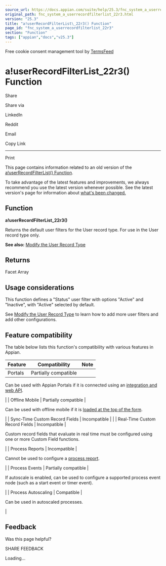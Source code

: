 ```yaml
---
source_url: https://docs.appian.com/suite/help/25.3/fnc_system_a_userrecordfilterlist_22r3.html
original_path: fnc_system_a_userrecordfilterlist_22r3.html
version: "25.3"
title: "a!userRecordFilterList\_22r3() Function"
page_id: "fnc_system_a_userrecordfilterlist_22r3"
section: "Function"
tags: ["appian","docs","v25.3"]
---
```



Free cookie consent management tool by [TermsFeed](https://www.termsfeed.com/)

# a!userRecordFilterList\_22r3() Function

Share

Share via

LinkedIn

Reddit

Email

Copy Link

* * *

Print

This page contains information related to an old version of the [a!userRecordFilterList() Function](/suite/help/25.3/fnc_system_a_userrecordfilterlist.html).

To take advantage of the latest features and improvements, we always recommend you use the latest version whenever possible. See the latest version's page for information about [what's been changed.](/suite/help/25.3/fnc_system_a_userrecordfilterlist.html#Old_Version)

## Function

**a!userRecordFilterList\_22r3()**

Returns the default user filters for the User record type. For use in the User record type only.

**See also:** [Modify the User Record Type](Configure_Tempo_Users.html)

## Returns

Facet Array

## Usage considerations

This function defines a "Status" user filter with options "Active" and "Inactive", with "Active" selected by default.

See [Modify the User Record Type](Configure_Tempo_Users.html) to learn how to add more user filters and add other configurations.

## Feature compatibility

The table below lists this function's compatibility with various features in Appian.

| Feature | Compatibility | Note |
| --- | --- | --- |
| Portals | Partially compatible |
Can be used with Appian Portals if it is connected using an [integration and web API](portals-design.html#using-partially-compatible-functions-and-objects-in-a-portal).

 |
| Offline Mobile | Partially compatible |

Can be used with offline mobile if it is [loaded at the top of the form](offline-mobile-design-best-practices.html#working-with-partially-compatible-functions).

 |
| Sync-Time Custom Record Fields | Incompatible |  |
| Real-Time Custom Record Fields | Incompatible |

Custom record fields that evaluate in real time must be configured using one or more Custom Field functions.

 |
| Process Reports | Incompatible |

Cannot be used to configure a [process report](Process_Reports.html).

 |
| Process Events | Partially compatible |

If autoscale is enabled, can be used to configure a supported process event node (such as a start event or timer event).

 |
| Process Autoscaling | Compatible |

Can be used in autoscaled processes.

 |

## Feedback

Was this page helpful?

SHARE FEEDBACK

Loading...